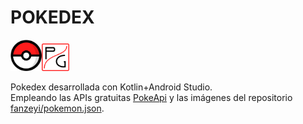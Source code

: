 <h1>POKEDEX</h1>
<p><img style="height:50px" src="https://raw.githubusercontent.com/darthpetter/logos/master/pokedex%20app/pokemon.png"/><img style="height:44px" src="https://raw.githubusercontent.com/darthpetter/logos/master/pokedex%20app/logo_colores.png"/></p>
<p>Pokedex desarrollada con Kotlin+Android Studio.<br> Empleando las APIs gratuitas <a href="https://pokeapi.co/api/v2">PokeApi</a> y las imágenes del repositorio <a href="https://github.com/fanzeyi/pokemon.json">fanzeyi/pokemon.json</a>.</p>
